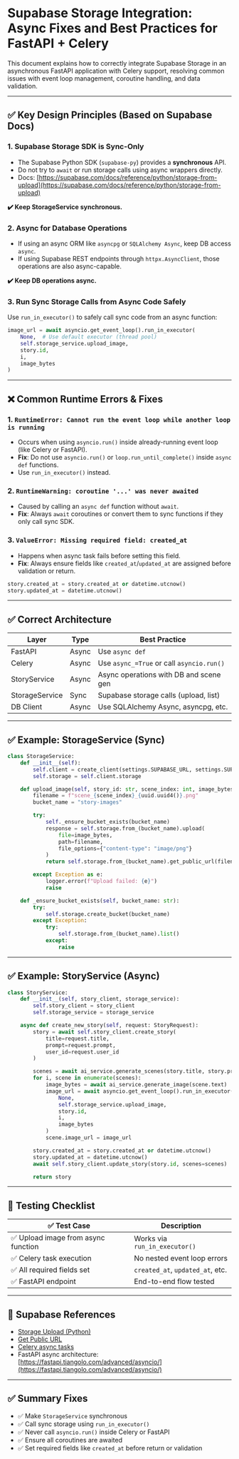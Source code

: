 # Supabase Storage Integration: Async Fixes and Best Practices for FastAPI + Celery

This document explains how to correctly integrate Supabase Storage in an asynchronous FastAPI application with Celery support, resolving common issues with event loop management, coroutine handling, and data validation.

---

## ✅ Key Design Principles (Based on Supabase Docs)

### 1. **Supabase Storage SDK is Sync-Only**

* The Supabase Python SDK (`supabase-py`) provides a **synchronous** API.
* Do not try to `await` or run storage calls using async wrappers directly.
* Docs: [https://supabase.com/docs/reference/python/storage-from-upload](https://supabase.com/docs/reference/python/storage-from-upload)

**✔️ Keep StorageService synchronous.**

### 2. **Async for Database Operations**

* If using an async ORM like `asyncpg` or `SQLAlchemy Async`, keep DB access `async`.
* If using Supabase REST endpoints through `httpx.AsyncClient`, those operations are also async-capable.

**✔️ Keep DB operations async.**

### 3. **Run Sync Storage Calls from Async Code Safely**

Use `run_in_executor()` to safely call sync code from an async function:

```python
image_url = await asyncio.get_event_loop().run_in_executor(
    None,  # Use default executor (thread pool)
    self.storage_service.upload_image,
    story.id,
    i,
    image_bytes
)
```

---

## ❌ Common Runtime Errors & Fixes

### 1. `RuntimeError: Cannot run the event loop while another loop is running`

* Occurs when using `asyncio.run()` inside already-running event loop (like Celery or FastAPI).
* **Fix**: Do not use `asyncio.run()` or `loop.run_until_complete()` inside `async def` functions.
* Use `run_in_executor()` instead.

### 2. `RuntimeWarning: coroutine '...' was never awaited`

* Caused by calling an `async def` function without `await`.
* **Fix**: Always `await` coroutines or convert them to sync functions if they only call sync SDK.

### 3. `ValueError: Missing required field: created_at`

* Happens when async task fails before setting this field.
* **Fix**: Always ensure fields like `created_at`/`updated_at` are assigned before validation or return.

```python
story.created_at = story.created_at or datetime.utcnow()
story.updated_at = datetime.utcnow()
```

---

## ✅ Correct Architecture

| Layer          | Type  | Best Practice                             |
| -------------- | ----- | ----------------------------------------- |
| FastAPI        | Async | Use `async def`                           |
| Celery         | Async | Use `async_=True` or call `asyncio.run()` |
| StoryService   | Async | Async operations with DB and scene gen    |
| StorageService | Sync  | Supabase storage calls (upload, list)     |
| DB Client      | Async | Use SQLAlchemy Async, asyncpg, etc.       |

---

## ✅ Example: StorageService (Sync)

```python
class StorageService:
    def __init__(self):
        self.client = create_client(settings.SUPABASE_URL, settings.SUPABASE_KEY)
        self.storage = self.client.storage

    def upload_image(self, story_id: str, scene_index: int, image_bytes: bytes) -> str:
        filename = f"scene_{scene_index}_{uuid.uuid4()}.png"
        bucket_name = "story-images"

        try:
            self._ensure_bucket_exists(bucket_name)
            response = self.storage.from_(bucket_name).upload(
                file=image_bytes,
                path=filename,
                file_options={"content-type": "image/png"}
            )
            return self.storage.from_(bucket_name).get_public_url(filename)

        except Exception as e:
            logger.error(f"Upload failed: {e}")
            raise

    def _ensure_bucket_exists(self, bucket_name: str):
        try:
            self.storage.create_bucket(bucket_name)
        except Exception:
            try:
                self.storage.from_(bucket_name).list()
            except:
                raise
```

---

## ✅ Example: StoryService (Async)

```python
class StoryService:
    def __init__(self, story_client, storage_service):
        self.story_client = story_client
        self.storage_service = storage_service

    async def create_new_story(self, request: StoryRequest):
        story = await self.story_client.create_story(
            title=request.title,
            prompt=request.prompt,
            user_id=request.user_id
        )

        scenes = await ai_service.generate_scenes(story.title, story.prompt)
        for i, scene in enumerate(scenes):
            image_bytes = await ai_service.generate_image(scene.text)
            image_url = await asyncio.get_event_loop().run_in_executor(
                None,
                self.storage_service.upload_image,
                story.id,
                i,
                image_bytes
            )
            scene.image_url = image_url

        story.created_at = story.created_at or datetime.utcnow()
        story.updated_at = datetime.utcnow()
        await self.story_client.update_story(story.id, scenes=scenes)

        return story
```

---

## 🧪 Testing Checklist

| ✅ Test Case                        | Description                      |
| ---------------------------------- | -------------------------------- |
| ✅ Upload image from async function | Works via `run_in_executor()`    |
| ✅ Celery task execution            | No nested event loop errors      |
| ✅ All required fields set          | `created_at`, `updated_at`, etc. |
| ✅ FastAPI endpoint                 | End-to-end flow tested           |

---

## 🔗 Supabase References

* [Storage Upload (Python)](https://supabase.com/docs/reference/python/storage-from-upload)
* [Get Public URL](https://supabase.com/docs/reference/python/storage-from-get-public-url)
* [Celery async tasks](https://docs.celeryq.dev/en/stable/userguide/tasks.html#coroutine-tasks)
* FastAPI async architecture: [https://fastapi.tiangolo.com/advanced/asyncio/](https://fastapi.tiangolo.com/advanced/asyncio/)

---

## ✅ Summary Fixes

* ✅ Make `StorageService` synchronous
* ✅ Call sync storage using `run_in_executor()`
* ✅ Never call `asyncio.run()` inside Celery or FastAPI
* ✅ Ensure all coroutines are awaited
* ✅ Set required fields like `created_at` before return or validation
